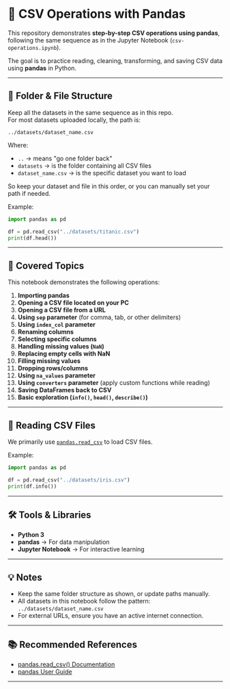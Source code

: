 # 📂 CSV Operations with Pandas

This repository demonstrates **step-by-step CSV operations using pandas**, following the same sequence as in the Jupyter Notebook (`csv-operations.ipynb`).  

The goal is to practice reading, cleaning, transforming, and saving CSV data using **pandas** in Python.

---

## 📁 Folder & File Structure

Keep all the datasets in the same sequence as in this repo.  
For most datasets uploaded locally, the path is:

```
../datasets/dataset_name.csv
```

Where:

- `..` → means "go one folder back"
- `datasets` → is the folder containing all CSV files
- `dataset_name.csv` → is the specific dataset you want to load

So keep your dataset and file in this order, or you can manually set your path if needed.

Example:

```python
import pandas as pd

df = pd.read_csv("../datasets/titanic.csv")
print(df.head())
```

---

## 📖 Covered Topics

This notebook demonstrates the following operations:

1. **Importing pandas**  
2. **Opening a CSV file located on your PC**  
3. **Opening a CSV file from a URL**  
4. **Using `sep` parameter** (for comma, tab, or other delimiters)  
5. **Using `index_col` parameter**  
6. **Renaming columns**  
7. **Selecting specific columns**  
8. **Handling missing values (`NaN`)**  
9. **Replacing empty cells with NaN**  
10. **Filling missing values**  
11. **Dropping rows/columns**  
12. **Using `na_values` parameter**  
13. **Using `converters` parameter** (apply custom functions while reading)  
14. **Saving DataFrames back to CSV**  
15. **Basic exploration (`info()`, `head()`, `describe()`)**

---

## 📖 Reading CSV Files

We primarily use [`pandas.read_csv`](https://pandas.pydata.org/docs/reference/api/pandas.read_csv.html) to load CSV files.

Example:

```python
import pandas as pd

df = pd.read_csv("../datasets/iris.csv")
print(df.info())
```

---

## 🛠 Tools & Libraries

- **Python 3**
- **pandas** → For data manipulation
- **Jupyter Notebook** → For interactive learning

---

## 💡 Notes

- Keep the same folder structure as shown, or update paths manually.
- All datasets in this notebook follow the pattern:  
  `../datasets/dataset_name.csv`
- For external URLs, ensure you have an active internet connection.

---

## 📚 Recommended References

- [pandas.read_csv() Documentation](https://pandas.pydata.org/docs/reference/api/pandas.read_csv.html)  
- [pandas User Guide](https://pandas.pydata.org/docs/user_guide/index.html)

---


